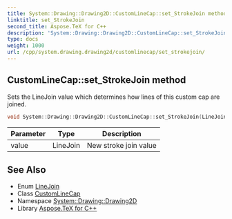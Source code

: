 ```yaml
---
title: System::Drawing::Drawing2D::CustomLineCap::set_StrokeJoin method
linktitle: set_StrokeJoin
second_title: Aspose.TeX for C++
description: 'System::Drawing::Drawing2D::CustomLineCap::set_StrokeJoin method. Sets the LineJoin value which determines how lines of this custom cap are joined in C++.'
type: docs
weight: 1000
url: /cpp/system.drawing.drawing2d/customlinecap/set_strokejoin/
---
```

## CustomLineCap::set_StrokeJoin method


Sets the LineJoin value which determines how lines of this custom cap are joined.

```cpp
void System::Drawing::Drawing2D::CustomLineCap::set_StrokeJoin(LineJoin value)
```


| Parameter | Type | Description |
| --- | --- | --- |
| value | LineJoin | New stroke join value |

## See Also

* Enum [LineJoin](../../linejoin/)
* Class [CustomLineCap](../)
* Namespace [System::Drawing::Drawing2D](../../)
* Library [Aspose.TeX for C++](../../../)
